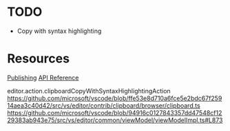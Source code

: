 
# TODO
* Copy with syntax highlighting

# Resources
[Publishing](https://code.visualstudio.com/api/working-with-extensions/publishing-extension)
[API Reference](https://code.visualstudio.com/api/references/vscode-api#commands.registerTextEditorCommand)


editor.action.clipboardCopyWithSyntaxHighlightingAction
https://github.com/microsoft/vscode/blob/ffe53e8d710a6fce5e2bdc67f25914aea3c40d42/src/vs/editor/contrib/clipboard/browser/clipboard.ts
https://github.com/microsoft/vscode/blob/94916c0127843357dd47548cf1229383ab943e75/src/vs/editor/common/viewModel/viewModelImpl.ts#L873